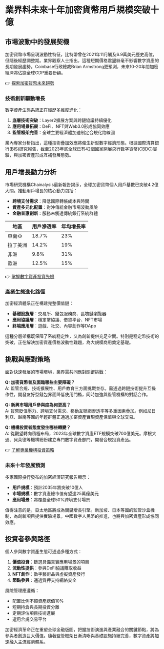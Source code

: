 # 業界料未來十年加密貨幣用戶規模突破十億

## 市場波動中的發展契機

加密貨幣市場呈現波動性特征，比特幣曾在2021年11月觸及6.9萬美元歷史高位，但隨後經歷調整期。業界觀察人士指出，這種短期價格震盪絲毫不影響數字資產的長期發展趨勢。Coinbase行政總裁Brian Armstrong更預測，未來10-20年間加密經濟將佔據全球GDP重要份額。

👉 [探索加密貨幣未來趨勢](https://bit.ly/okx_welcome)

### 技術創新驅動增長

數字資產生態系統正在經歷多維度進化：
1. **底層技術突破**：Layer2擴展方案與跨鏈協議持續優化
2. **應用場景拓展**：DeFi、NFT與Web3.0形成協同效應
3. **監管框架完善**：全球主要經濟體加速制定合規化路線圖

業內專家分析指出，這種技術疊加效應將催生新型數字經濟形態。根據國際清算銀行(BIS)研究報告，截至2023年底全球已有42個國家開展央行數字貨幣(CBDC)實驗，與加密資產形成互補發展態勢。

## 用戶增長動力分析

市場研究機構Chainalysis最新報告揭示，全球加密貨幣個人用戶基數已突破4.2億大關。推動用戶增長的核心動力包括：
- **跨境支付需求**：降低國際轉帳成本與時間
- **資產多元化配置**：對沖傳統金融市場波動風險
- **金融普惠創新**：服務未觸達傳統銀行系統群體

| 地區       | 用戶滲透率 | 年均增長率 |
|------------|------------|------------|
| 東南亞     | 18.7%      | 23%        |
| 拉丁美洲   | 14.2%      | 19%        |
| 非洲       | 9.8%       | 31%        |
| 歐洲       | 12.5%      | 15%        |

👉 [掌握數字資產投資先機](https://bit.ly/okx_welcome)

### 產業生態進化路徑

加密經濟體系正在構建完整價值鏈：
- **基礎設施層**：交易所、錢包服務商、區塊鏈瀏覽器
- **應用協議層**：穩定幣協議、借貸平台、NFT市場
- **終端應用層**：遊戲、社交、內容創作等DApp

這種分層架構既保障了系統穩定性，又為創新提供充足空間。特別是穩定幣技術的突破，正在解決加密資產價格波動性難題，為大規模商用奠定基礎。

## 挑戰與應對策略

面對快速發展的市場環境，業界需共同應對關鍵挑戰：

**Q: 加密貨幣普及面臨哪些主要障礙？**  
A: 監管合規、技術擴展性、用戶教育三方面挑戰並存。需通過跨鏈技術提升互操作性，開發友好型錢包界面降低使用門檻，同時加強與監管機構的對話合作。

**Q: 新興市場用戶參與度為何更高？**  
A: 貨幣貶值壓力、跨境支付需求、移動互聯網滲透率等多重因素疊加。例如尼日利亞、越南等國的年輕群體正通過加密資產實現資產保值與全球交易。

**Q: 機構投資者態度發生哪些轉變？**  
A: 從觀望轉向積極布局，2023年全球數字資產ETF規模突破700億美元。摩根大通、貝萊德等機構紛紛建立專門數字資產部門，開發合規投資產品。

👉 [了解專業機構投資策略](https://bit.ly/okx_welcome)

### 未來十年發展預測

多家國際投行發布的加密經濟研究報告顯示：
- **用戶規模**：預計2035年將突破10億人
- **市場規模**：數字資產總市值有望達25萬億美元
- **應用場景**：將覆蓋全球50%跨境支付場景

值得注意的是，亞太地區將成為關鍵增長引擎。新加坡、日本等國的監管沙盒機制，為創新項目提供實驗場景。中國數字人民幣的推進，也將與加密資產形成協同效應。

## 投資者參與路徑

個人參與數字資產生態可通過多種方式：
1. **價值投資**：篩選具備真實應用場景的項目
2. **流動性提供**：參與DeFi協議賺取收益
3. **NFT創作**：數字藝術品與虛擬資產發行
4. **節點參與**：通過質押支持網絡安全

風險管理應遵循：
- 配置比例不超資產總值10%
- 短期持倉與長期投資分離
- 定期評估項目技術進展
- 選用合規交易平台

加密經濟革命正在重塑全球金融版圖，把握技術演進與產業融合的關鍵節點，將為參與者創造巨大價值。隨著監管框架日漸清晰與基礎設施持續完善，數字資產將加速融入主流經濟體系。